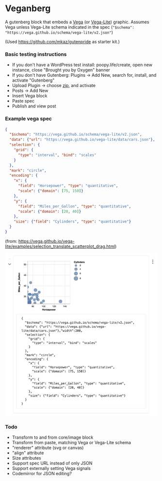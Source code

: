 
# Veganberg

A gutenberg block that embeds a [Vega](http://vega.github.io/vega) (or [Vega-Lite](https://vega.github.io/vega-lite/)) graphic. Assumes Vega unless Vega-Lite schema indicated in the spec (`"$schema": "https://vega.github.io/schema/vega-lite/v2.json"`)

(Used https://github.com/mkaz/gutenpride as starter kit.)

### Basic testing instructions

- If you don't have a WordPress test install: poopy.life/create, open new instance, close "Brought you by Oxygen" banner
- If you don't have Gutenberg: Plugins -> Add New, search for, install, and activate "Gutenberg"
- Upload Plugin -> choose [zip](https://github.com/dechov/veganberg/archive/master.zip), and activate
- Posts -> Add New
- Insert Vega block
- Paste spec
- Publish and view post

### Example vega spec

```json
{
  "$schema": "https://vega.github.io/schema/vega-lite/v2.json",
  "data": {"url": "https://vega.github.io/vega-lite/data/cars.json"},
  "selection": {
    "grid": {
      "type": "interval", "bind": "scales"
    }
  },
  "mark": "circle",
  "encoding": {
    "x": {
      "field": "Horsepower", "type": "quantitative",
      "scale": {"domain": [75, 150]}
    },
    "y": {
      "field": "Miles_per_Gallon", "type": "quantitative",
      "scale": {"domain": [20, 40]}
    },
    "size": {"field": "Cylinders", "type": "quantitative"}
  }
}
```
(from: https://vega.github.io/vega-lite/examples/selection_translate_scatterplot_drag.html)

![veganberg-example.png](veganberg-example.png)


### Todo

- Transform to and from core/image block
- Transform from paste, matching Vega or Vega-Lite schema
- "renderer" attribute (svg or canvas)
- "align" attribute
- Size attributes
- Support spec URL instead of only JSON
- Support externally setting Vega signals
- Codemirror for JSON editing?
